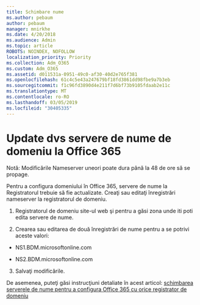 ```yaml
---
title: Schimbare nume
ms.author: pebaum
author: pebaum
manager: mnirkhe
ms.date: 4/20/2018
ms.audience: Admin
ms.topic: article
ROBOTS: NOINDEX, NOFOLLOW
localization_priority: Priority
ms.collection: Adm_O365
ms.custom: Adm_O365
ms.assetid: d011531a-0951-49c0-af30-40d2e765f381
ms.openlocfilehash: 61c4c5e43a247679bf18fd3861dd98fbe9a7b3eb
ms.sourcegitcommit: f1c96fd3890d4e211f7d6bf73b9105fdaab2e11c
ms.translationtype: MT
ms.contentlocale: ro-RO
ms.lasthandoff: 03/05/2019
ms.locfileid: "30405335"
---
```

# <a name="update-your-domain-nameservers-to-office-365"></a>Update dvs servere de nume de domeniu la Office 365

Notă: Modificările Nameserver uneori poate dura până la 48 de ore să se propage.
  
Pentru a configura domeniului în Office 365, servere de nume la Registratorul trebuie să fie actualizate. Creaţi sau editaţi înregistrări nameserver la registratorul de domeniu.
  
1. Registratorul de domeniu site-ul web şi pentru a găsi zona unde iti poti edita servere de nume.
    
2. Crearea sau editarea de două înregistrări de nume pentru a se potrivi aceste valori:
    
  - NS1.BDM.microsoftonline.com
    
  - NS2.BDM.microsoftonline.com
    
3. Salvaţi modificările.
    
De asemenea, puteţi găsi instrucţiuni detaliate în acest articol: [schimbarea serverele de nume pentru a configura Office 365 cu orice registrator de domeniu](https://support.office.com/article/Change-nameservers-at-any-domain-registrar-to-set-up-Office-365-a8b487a9-2a45-4581-9dc4-5d28a47010a2.aspx)
  

